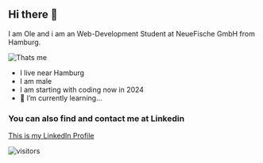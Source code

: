 ## Hi there 👋

I am Ole and i am an Web-Development Student at NeueFische GmbH from Hamburg.

![Thats me](https://media.licdn.com/dms/image/C4D03AQHWt-TV3LYfnA/profile-displayphoto-shrink_200_200/0/1554747820716?e=1724889600&v=beta&t=AE9pyccfevXXwyr4DrzZOvgzOLVB8E-QJwtmiTHUji0)

- I live near Hamburg
- I am male
- I am starting with coding now in 2024
- 🌱 I’m currently learning...

### You can also find and contact me at Linkedin
[This is my LinkedIn Profile](https://www.linkedin.com/in/ole-backhaus/)

![visitors](https://visitor-badge.glitch.me/badge?page_id=OBackh.README.md)

<!--Counter from: https://visitor-badge.glitch.me/#docs-->

<!--
**OBackh/OBackH** is a ✨ _special_ ✨ repository because its `README.md` (this file) appears on your GitHub profile.

Here are some ideas to get you started:

- 🔭 I’m currently working on ...
- 🌱 I’m currently learning ...
- 👯 I’m looking to collaborate on ...
- 🤔 I’m looking for help with ...
- 💬 Ask me about ...
- 📫 How to reach me: ...
- 😄 Pronouns: ...
- ⚡ Fun fact: ...
-->
